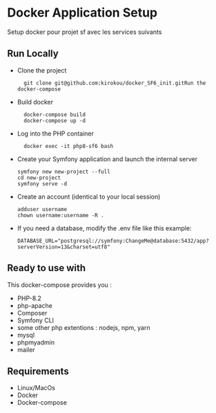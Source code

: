 # Docker Application Setup
Setup docker pour projet sf avec les services suivants

## Run Locally
- Clone the project
    
        git clone git@github.com:kirokou/docker_SF6_init.gitRun the docker-compose

- Build docker
    
        docker-compose build
        docker-compose up -d

- Log into the PHP container

        docker exec -it php8-sf6 bash

- Create your Symfony application and launch the internal server

      symfony new new-project --full
      cd new-project
      symfony serve -d

- Create an account (identical to your local session)

      adduser username
      chown username:username -R .

- If you need a database, modify the .env file like this example:

      DATABASE_URL="postgresql://symfony:ChangeMe@database:5432/app?serverVersion=13&charset=utf8"

## Ready to use with
This docker-compose provides you :
- PHP-8.2
- php-apache
- Composer
- Symfony CLI
- some other php extentions : nodejs, npm, yarn
- mysql
- phpmyadmin
- mailer


## Requirements
- Linux/MacOs
- Docker
- Docker-compose